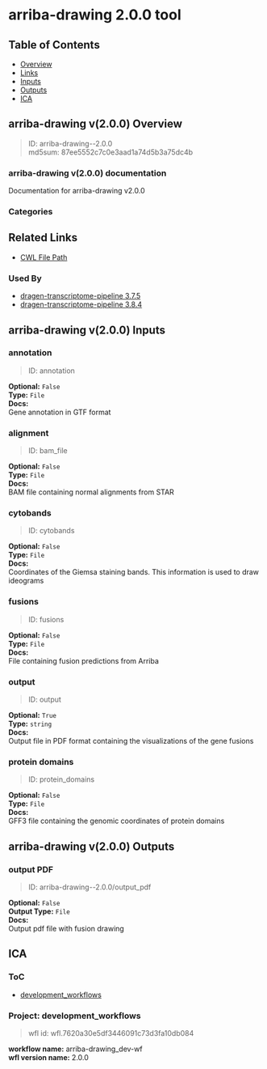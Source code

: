 
arriba-drawing 2.0.0 tool
=========================

## Table of Contents
  
- [Overview](#arriba-drawing-v200-overview)  
- [Links](#related-links)  
- [Inputs](#arriba-drawing-v200-inputs)  
- [Outputs](#arriba-drawing-v200-outputs)  
- [ICA](#ica)  


## arriba-drawing v(2.0.0) Overview



  
> ID: arriba-drawing--2.0.0  
> md5sum: 87ee5552c7c0e3aad1a74d5b3a75dc4b

### arriba-drawing v(2.0.0) documentation
  
Documentation for arriba-drawing v2.0.0

### Categories
  


## Related Links
  
- [CWL File Path](../../../../../../tools/arriba-drawing/2.0.0/arriba-drawing__2.0.0.cwl)  


### Used By
  
- [dragen-transcriptome-pipeline 3.7.5](../../../workflows/dragen-transcriptome-pipeline/3.7.5/dragen-transcriptome-pipeline__3.7.5.md)  
- [dragen-transcriptome-pipeline 3.8.4](../../../workflows/dragen-transcriptome-pipeline/3.8.4/dragen-transcriptome-pipeline__3.8.4.md)  

  


## arriba-drawing v(2.0.0) Inputs

### annotation



  
> ID: annotation
  
**Optional:** `False`  
**Type:** `File`  
**Docs:**  
Gene annotation in GTF format


### alignment



  
> ID: bam_file
  
**Optional:** `False`  
**Type:** `File`  
**Docs:**  
BAM file containing normal alignments from STAR


### cytobands



  
> ID: cytobands
  
**Optional:** `False`  
**Type:** `File`  
**Docs:**  
Coordinates of the Giemsa staining bands. This information is used to draw ideograms


### fusions



  
> ID: fusions
  
**Optional:** `False`  
**Type:** `File`  
**Docs:**  
File containing fusion predictions from Arriba


### output



  
> ID: output
  
**Optional:** `True`  
**Type:** `string`  
**Docs:**  
Output file in PDF format containing the visualizations of the gene fusions


### protein domains



  
> ID: protein_domains
  
**Optional:** `False`  
**Type:** `File`  
**Docs:**  
GFF3 file containing the genomic coordinates of protein domains

  


## arriba-drawing v(2.0.0) Outputs

### output PDF



  
> ID: arriba-drawing--2.0.0/output_pdf  

  
**Optional:** `False`  
**Output Type:** `File`  
**Docs:**  
Output pdf file with fusion drawing
  

  


## ICA

### ToC
  
- [development_workflows](#project-development_workflows)  


### Project: development_workflows


> wfl id: wfl.7620a30e5df3446091c73d3fa10db084  

  
**workflow name:** arriba-drawing_dev-wf  
**wfl version name:** 2.0.0  

  

